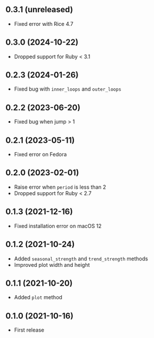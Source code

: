 ## 0.3.1 (unreleased)

- Fixed error with Rice 4.7

## 0.3.0 (2024-10-22)

- Dropped support for Ruby < 3.1

## 0.2.3 (2024-01-26)

- Fixed bug with `inner_loops` and `outer_loops`

## 0.2.2 (2023-06-20)

- Fixed bug when jump > 1

## 0.2.1 (2023-05-11)

- Fixed error on Fedora

## 0.2.0 (2023-02-01)

- Raise error when `period` is less than 2
- Dropped support for Ruby < 2.7

## 0.1.3 (2021-12-16)

- Fixed installation error on macOS 12

## 0.1.2 (2021-10-24)

- Added `seasonal_strength` and `trend_strength` methods
- Improved plot width and height

## 0.1.1 (2021-10-20)

- Added `plot` method

## 0.1.0 (2021-10-16)

- First release
